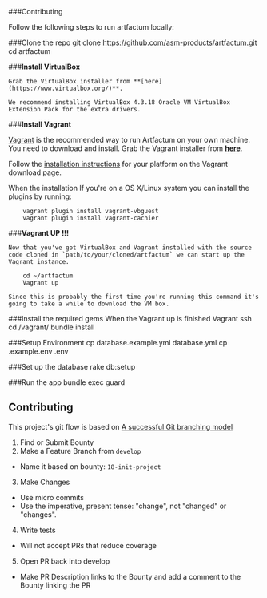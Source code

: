 ###Contributing

Follow the following steps to run artfactum locally:

###Clone the repo
      git clone https://github.com/asm-products/artfactum.git
      cd artfactum


###**Install VirtualBox**

    Grab the VirtualBox installer from **[here](https://www.virtualbox.org/)**.

    We recommend installing VirtualBox 4.3.18 Oracle VM VirtualBox Extension Pack for the extra drivers.

###**Install Vagrant**

[Vagrant](http://vagrantup.com) is the recommended way to run Artfactum on your own machine. You need to download and install.
Grab the Vagrant installer from **[here](http://www.vagrantup.com/downloads.html)**.

Follow the [installation instructions](https://docs.vagrantup.com/v2/installation/) for your platform on the Vagrant download page.

When the installation
If you're on a OS X/Linux system you can install the plugins by running:

        vagrant plugin install vagrant-vbguest
        vagrant plugin install vagrant-cachier




###**Vagrant UP !!!**

    Now that you've got VirtualBox and Vagrant installed with the source code cloned in `path/to/your/cloned/artfactum` we can start up the Vagrant instance.

        cd ~/artfactum
        Vagrant up

    Since this is probably the first time you're running this command it's going to take a while to download the VM box.

###Install the required gems
When the Vagrant up is finished
      Vagrant ssh
      cd /vagrant/
      bundle install


###Setup Environment
      cp database.example.yml database.yml
      cp .example.env .env

###Set up the database
      rake db:setup

###Run the app
      bundle exec guard

## Contributing
This project's git flow is based on [A successful Git branching model](http://nvie.com/posts/a-successful-git-branching-model/)

1. Find or Submit Bounty
2. Make a Feature Branch from `develop`
  - Name it based on bounty: `18-init-project`
3. Make Changes
  - Use micro commits
  - Use the imperative, present tense: "change", not "changed" or "changes".
4. Write tests
  - Will not accept PRs that reduce coverage
5. Open PR back into develop
  - Make PR Description links to the Bounty and add a comment to the Bounty linking the PR

